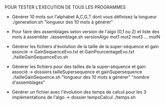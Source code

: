 POUR TESTER L'EXECUTION DE TOUS LES PROGRAMMES

- Générer 10 mots sur l'alphabet A,C,G,T dont vous définisez la longueur
./generation.sh "longueur des 10 mots à générer"

- Pour faire des assemblages selon version de l'algo (0,1 ou 2) et liste des mots à assembler
./assemblage.sh versionAlgo mot1 mot2 mot3 ... motN

- Générer les fichiers d'évolution de la taille de la super-séquence et gain associé -> GainSequenceEvo.txt et GainPourcentageEvo.txt
./tailleGainSequenceEvo.sh

- Générer les fichiers pour des tailles de la super-séquence et gain associé -> dossiers tailleSupersequence et gainSupersequence
./tailleGainSequence.sh "longueur des 10 mots à générer" "nombre d'assemblages"

- Générer un fichier avec l'évolution des temps de calcul pour les 3 implémentations de l'algo -> dossier tempsCalcul
./temps.sh